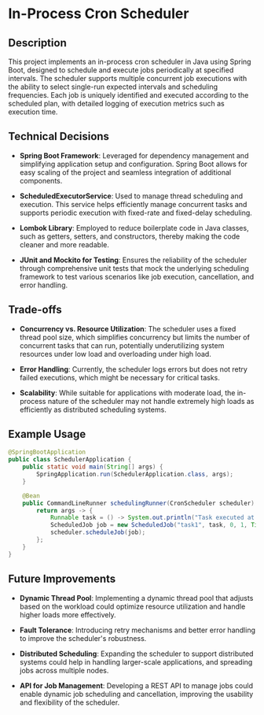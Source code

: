 # In-Process Cron Scheduler

## Description

This project implements an in-process cron scheduler in Java using Spring Boot, designed to schedule and execute jobs periodically at specified intervals. The scheduler supports multiple concurrent job executions with the ability to select single-run expected intervals and scheduling frequencies. Each job is uniquely identified and executed according to the scheduled plan, with detailed logging of execution metrics such as execution time.

## Technical Decisions
- **Spring Boot Framework**: Leveraged for dependency management and simplifying application setup and configuration. Spring Boot allows for easy scaling of the project and seamless integration of additional components.

- **ScheduledExecutorService**: Used to manage thread scheduling and execution. This service helps efficiently manage concurrent tasks and supports periodic execution with fixed-rate and fixed-delay scheduling.

- **Lombok Library**: Employed to reduce boilerplate code in Java classes, such as getters, setters, and constructors, thereby making the code cleaner and more readable.

- **JUnit and Mockito for Testing**: Ensures the reliability of the scheduler through comprehensive unit tests that mock the underlying scheduling framework to test various scenarios like job execution, cancellation, and error handling.

## Trade-offs
- **Concurrency vs. Resource Utilization**: The scheduler uses a fixed thread pool size, which simplifies concurrency but limits the number of concurrent tasks that can run, potentially underutilizing system resources under low load and overloading under high load.

- **Error Handling**: Currently, the scheduler logs errors but does not retry failed executions, which might be necessary for critical tasks.

- **Scalability**: While suitable for applications with moderate load, the in-process nature of the scheduler may not handle extremely high loads as efficiently as distributed scheduling systems.

## Example Usage

```java
@SpringBootApplication
public class SchedulerApplication {
    public static void main(String[] args) {
        SpringApplication.run(SchedulerApplication.class, args);
    }

    @Bean
    public CommandLineRunner schedulingRunner(CronScheduler scheduler) {
        return args -> {
            Runnable task = () -> System.out.println("Task executed at: " + new java.util.Date());
            ScheduledJob job = new ScheduledJob("task1", task, 0, 1, TimeUnit.MINUTES);
            scheduler.scheduleJob(job);
        };
    }
}
```

## Future Improvements
- **Dynamic Thread Pool**: Implementing a dynamic thread pool that adjusts based on the workload could optimize resource utilization and handle higher loads more effectively.

- **Fault Tolerance**: Introducing retry mechanisms and better error handling to improve the scheduler's robustness.

- **Distributed Scheduling**: Expanding the scheduler to support distributed systems could help in handling larger-scale applications, and spreading jobs across multiple nodes.

- **API for Job Management**: Developing a REST API to manage jobs could enable dynamic job scheduling and cancellation, improving the usability and flexibility of the scheduler.





